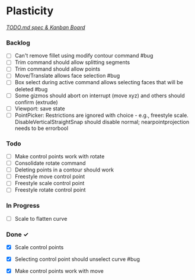 # Plasticity

<em>[TODO.md spec & Kanban Board](https://bit.ly/3fCwKfM)</em>

### Backlog

- [ ] Can't remove fillet using modify contour command #bug  
- [ ] Trim command should allow splitting segments  
- [ ] Trim command should allow points  
- [ ] Move/Translate allows face selection #bug  
- [ ] Box select during active command allows selecting faces that will be deleted #bug  
- [ ] Some gizmos should abort on interrupt (move xyz) and others should confirm (extrude)  
- [ ] Viewport: save state  
- [ ] PointPicker: Restrictions are ignored with choice - e.g., freestyle scale. DisableVerticalStraightSnap should disable normal; nearpointprojection needs to be errorbool  

### Todo

- [ ] Make control points work with rotate  
- [ ] Consolidate rotate command  
- [ ] Deleting points in a contour should work  
- [ ] Freestyle move control point  
- [ ] Freestyle scale control point  
- [ ] Freestyle rotate control point  

### In Progress

- [ ] Scale to flatten curve  

### Done ✓

- [x] Scale control points  
- [x] Selecting control point should unselect curve #bug  
- [x] Make control points work with move  

